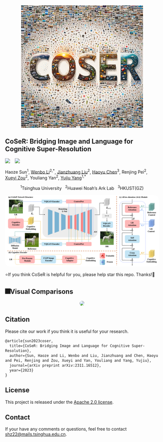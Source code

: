 <p align="center">
    <img src="examples/favicon2.png" width="400">
</p>

## CoSeR: Bridging Image and Language for Cognitive Super-Resolution

 <a href='https://arxiv.org/abs/2311.16512'><img src='https://img.shields.io/badge/arXiv-2311.16512-b31b1b.svg'></a> &nbsp;&nbsp;
 <a href='https://coser-main.github.io/'><img src='https://img.shields.io/badge/Project-Page-Green'></a> &nbsp;&nbsp;&nbsp;&nbsp;&nbsp;


Haoze Sun<sup>1</sup>, [Wenbo Li](https://fenglinglwb.github.io/)<sup>2,\*</sup>, [Jianzhuang Liu](https://people.ucas.ac.cn/~jzliu?language=en)<sup>2</sup>, [Haoyu Chen](https://haoyuchen.com/)<sup>3</sup>, Renjing Pei<sup>2</sup>, [Xueyi Zou](https://xueyizou.github.io/)<sup>2</sup>, Youliang Yan<sup>2</sup>, [Yujiu Yang](https://sites.google.com/view/iigroup-thu/home)<sup>1,\*</sup>

<div align="center">
<sup>1</sup>Tsinghua University &nbsp;&nbsp;<sup>2</sup>Huawei Noah’s Ark Lab &nbsp;&nbsp;<sup>3</sup>HKUST(GZ)
</div>

<p align="center">
    <img src="examples/framework.png" style="border-radius: 15px">
</p>

⭐If you think CoSeR is helpful for you, please help star this repo. Thanks!🤗

## :fireworks:Visual Comparisons

<!-- <details close>
<summary>General Image Restoration</summary> -->
<p align="center">
    <img src="examples/qual_results_v4_compressed.png" style="border-radius: 15px">
</p>

## Citation

Please cite our work if you think it is useful for your research.

```
@article{sun2023coser,
  title={CoSeR: Bridging Image and Language for Cognitive Super-Resolution},
  author={Sun, Haoze and Li, Wenbo and Liu, Jianzhuang and Chen, Haoyu and Pei, Renjing and Zou, Xueyi and Yan, Youliang and Yang, Yujiu},
  journal={arXiv preprint arXiv:2311.16512},
  year={2023}
}
```

## License

This project is released under the [Apache 2.0 license](LICENSE).

## Contact

If your have any comments or questions, feel free to contact shz22@mails.tsinghua.edu.cn.
